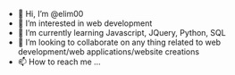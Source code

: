 - 👋 Hi, I’m @elim00
- 👀 I’m interested in web development
- 🌱 I’m currently learning Javascript, JQuery, Python, SQL
- 💞️ I’m looking to collaborate on any thing related to web development/web applications/website creations
- 📫 How to reach me ...

<!---
elim00/elim00 is a ✨ special ✨ repository because its `README.md` (this file) appears on your GitHub profile.
You can click the Preview link to take a look at your changes.
--->
